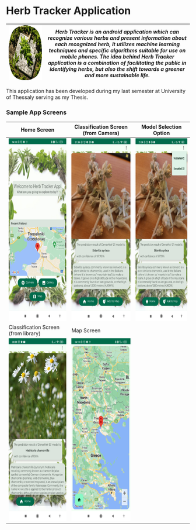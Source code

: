 # Herb Tracker Application

|<img src="img_files/HerbTrackerIcon.png" alt="herbtrackericon" width="800" height="150"/>|***Herb Tracker is an android application which can recognize various herbs and present information about each recognized herb, it utilizes machine learning techniques and specific algorithms suitable for use on mobile phones. The idea behind Herb Tracker application is a combination of facilitating the public in identifying herbs, but also the shift towards a greener and more sustainable life.***|
|-|-|

This application has been developed during my last semester at University of Thessaly serving as my Thesis.

### Sample App Screens
| Home Screen | Classification Screen<br/>(from Camera) | Model Selection Option |
|-------------|-----------------------|------------------------|
|<img src="img_files/1.jpg" alt="home_screen" width="300" height="500"/>|<img src="img_files/2.jpg" alt="classification_screen" width="300" height="500"/>|<img src="img_files/3.jpg" alt="model_selection_option" width="300" height="500"/>|
| Classification Screen<br/>(from library) | Map Screen | |
|<img src="img_files/4.jpg" alt="home_screen" width="300" height="500"/>|<img src="img_files/5.jpg" alt="home_screen" width="300" height="500"/>| |
